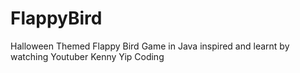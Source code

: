 # FlappyBird
Halloween Themed Flappy Bird Game in Java inspired and learnt by watching Youtuber Kenny Yip Coding
